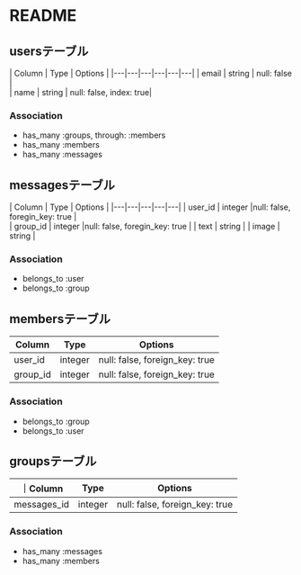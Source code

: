 # README

## usersテーブル

| Column  | Type  | Options  |
|---|---|---|---|---|---|
| email  | string  | null: false  |  
| name  | string  | null: false, index: true|

### Association
- has_many :groups, through: :members
- has_many :members
- has_many :messages

## messagesテーブル

| Column  | Type  | Options  |
|---|---|---|---|---|
| user_id | integer |null: false, foregin_key: true   |  
| group_id | integer |null: false, foregin_key: true  |
|  text  |  string |
| image | string  |    

### Association
- belongs_to :user
- belongs_to :group

## membersテーブル

| Column | Type | Options |
| ------ | ---- | ------- |
| user_id | integer | null: false, foreign_key: true |
| group_id | integer | null: false, foreign_key: true |

### Association
- belongs_to :group
- belongs_to :user

## groupsテーブル

｜Column | Type | Options |
| ------ | ---- | ------- |
| messages_id | integer | null: false, foreign_key: true |

### Association
- has_many :messages
- has_many :members





